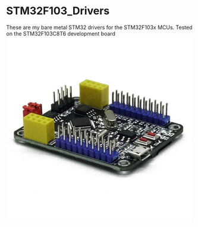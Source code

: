 # STM32F103_Drivers

These are my bare metal STM32 drivers for the STM32F103x MCUs. Tested on the STM32F103C8T6 development board
<img src="https://github.com/mokweri/STM32F103_Drivers/blob/master/Images/stm32f103c8t6_dev_board.jpg" width="500">
